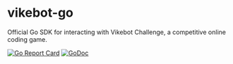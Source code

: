 # vikebot-go

Official Go SDK for interacting with Vikebot Challenge, a competitive online coding game.

[![Go Report Card](https://goreportcard.com/badge/github.com/vikebot/vbgs)](https://goreportcard.com/report/github.com/vikebot/vbgs)
[![GoDoc](https://godoc.org/github.com/vikebot/vbgs?status.svg)](https://godoc.org/github.com/vikebot/vbgs)
